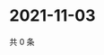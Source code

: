 # 2021-11-03

共 0 条

<!-- BEGIN WEIBO -->
<!-- 最后更新时间 Wed Nov 03 2021 05:07:52 GMT+0800 (China Standard Time) -->

<!-- END WEIBO -->
